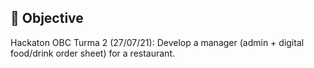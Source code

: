 ## 🎯 Objective
Hackaton OBC Turma 2 (27/07/21): Develop a manager (admin + digital food/drink order sheet) for a restaurant.
